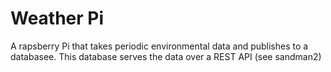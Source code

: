 # Weather Pi
A rapsberry Pi that takes periodic environmental data and publishes to a databasee. This database serves the data over a REST API (see sandman2)
